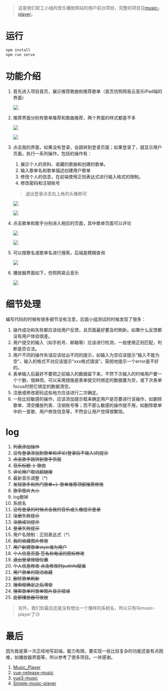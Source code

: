 > 这是我们软工小组的音乐播放网站的用户前台项目，完整的项目见[music-player](https://github.com/abel-chai/music-player)。

# 运行

```bash
npm install
npm run serve
```

# 功能介绍

1. 首先进入项目首页，展示推荐歌曲和推荐歌单（首页仿照网易云音乐iPad端的界面）

   ![](./shortcuts/1.jpg)

2. 推荐界面分别有歌单推荐和歌曲推荐，两个界面的样式都差不多

   ![](./shortcuts/2.jpg)

   ![](./shortcuts/3.jpg)

3. 点击我的界面，如果没有登录，会跳转到登录页面；如果登录了，就显示用户页面，执行一系列操作。包括的操作有：

   1. 展示个人的资料、收藏的歌曲和创建的歌单。
   2. 输入歌单名和歌单描述创建用户歌单
   3. 修改个人的信息，在前端使用正则表达式进行输入格式的限制。
   4. 修改密码和注销账号

   > 退出登录点击右上角的头像即可

   ![](./shortcuts/8.jpg)

   ![](./shortcuts/4.jpg)

4. 点击歌单和歌手分别进入相应的页面，其中歌单页面可以评论

   ![](./shortcuts/5.jpg)

   ![](./shortcuts/6.jpg)

5. 可以按歌名或歌单名进行搜索，后端是模糊查询

   ![](./shortcuts/8.jpg)

6. 播放器界面如下，仿照网易云音乐

   ![](./shortcuts/7.jpg)

# 细节处理

编写代码的时候有很多细节没有注意，后面小组测试的时候发现了很多：

1. 操作成功和失败都应该给用户反馈，且页面最好要及时刷新。如果什么反馈都没有用户体验很差。
2. 用户提交的输入（如手机号、邮箱等）应该进行检测，一般使用正则匹配，判断是否合法。
3. 用户不同的操作失误应该给出不同的提示，如输入为空应该提示“输入不能为空”，输入的格式不对应该提示“xxx格式错误”。笼统地提示一个error是不好的。
4. 表单输入后最好不要把之前输入的数据留下来，不然下次输入的时候用户要一个个删，很麻烦。可以采用措施是表单提交时绑定的数据置为空，或下次表单focus时把它绑定的数据清空。
5. 注册或修改密码这些地方应该进行二次确定。
6. 一些比较敏感的操作，应该添加提示框来确定用户是否要进行该操作，如删除歌单、清空播放列表、注销账号等；而不那么敏感的操作就不用，如删除歌单中的一首歌、用户修改信息等，不然会让用户觉得很繁琐。

# log

1. ~~列表添加操作~~
2. ~~没有登录添加到歌单和评论(登录后不输入)的提示~~
3. ~~点击歌手跳转到歌手页面~~
4. ~~音乐标题-》歌曲~~
5. ~~评论用户取消超链接~~
6. 最新音乐调整（*)
7. ~~发现歌手和热门歌单=》歌单推荐顶部推荐修改~~
8. ~~歌手图片大小~~
9. log删掉
10. 系统名
11. ~~没有登录的时候点击我的音乐或头像提示登录~~
12. ~~注册失败提示~~
13. ~~注册成功提示~~
14. ~~登录失败提示~~
15. 用户名限制：正则表达式（*）
16. ~~我的收藏图片修改~~
17. ~~用户新建歌单style值为用户~~
18. ~~个人信息页面 签名和电话的图标修改~~
19. ~~退出登录按钮位置~~
20. ~~个人信息修改 点击修改时putInfo赋值~~
21. ~~用户歌单的取消收藏~~
22. ~~删除歌单刷新~~
23. ~~搜索框确定之后清空~~
24. ~~搜索歌单时歌单图片显示错误~~
25. ~~底部播放器可收放~~

> 另外，我们到最后还是没有想出一个像样的系统名，所以只有叫music-player了😥

# 最后

因为我是第一次正经地写前端，能力有限，要实现一些比较复杂的功能还是有点困难，如播放器界面等，所以参考了很多项目。一并感谢。

1. [Music_Player](https://github.com/MrRainbowYoo/Music_Player)
2. [vue-netease-music](https://github.com/sl1673495/vue-netease-music)
3. [vue3-music](https://github.com/SmallRuralDog/vue3-music)
4. [Simple-music-player](https://github.com/XiangZi7/Simple-music-player)